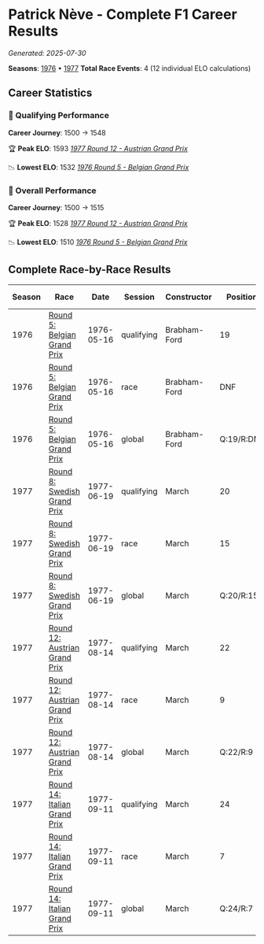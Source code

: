 # Patrick Nève - Complete F1 Career Results

*Generated: 2025-07-30*

**Seasons**: [1976](../seasons/1976-season-report.md) • [1977](../seasons/1977-season-report.md)
**Total Race Events**: 4 (12 individual ELO calculations)

## Career Statistics

### 🏁 Qualifying Performance
**Career Journey**: 1500 → 1548

🏆 **Peak ELO**: 1593
   *[1977 Round 12 - Austrian Grand Prix](../seasons/1977-season-report.md#round-12-austrian-grand-prix)*

📉 **Lowest ELO**: 1532
   *[1976 Round 5 - Belgian Grand Prix](../seasons/1976-season-report.md#round-5-belgian-grand-prix)*

### 🌟 Overall Performance
**Career Journey**: 1500 → 1515

🏆 **Peak ELO**: 1528
   *[1977 Round 12 - Austrian Grand Prix](../seasons/1977-season-report.md#round-12-austrian-grand-prix)*

📉 **Lowest ELO**: 1510
   *[1976 Round 5 - Belgian Grand Prix](../seasons/1976-season-report.md#round-5-belgian-grand-prix)*


## Complete Race-by-Race Results

| Season | Race | Date | Session | Constructor | Position | Starting ELO | ELO Change | Final ELO | Teammate |
|--------|------|------|---------|-------------|----------|--------------|------------|-----------|----------|
| 1976 | [Round 5: Belgian Grand Prix](../seasons/1976-season-report.md#round-5-belgian-grand-prix) | 1976-05-16 | qualifying | Brabham-Ford | 19 | 1500 | +32 | 1532 | <img src="https://upload.wikimedia.org/wikipedia/commons/f/f3/Flag_of_Switzerland.svg" alt="Switzerland" width="20" height="auto" style="vertical-align: middle; margin-right: 5px;" onerror="this.outerHTML='🇨🇭'; this.style.marginRight='5px';"/> Loris Kessel |
| 1976 | [Round 5: Belgian Grand Prix](../seasons/1976-season-report.md#round-5-belgian-grand-prix) | 1976-05-16 | race | Brabham-Ford | DNF | 1500 | N/A | 1500 | <img src="https://upload.wikimedia.org/wikipedia/commons/f/f3/Flag_of_Switzerland.svg" alt="Switzerland" width="20" height="auto" style="vertical-align: middle; margin-right: 5px;" onerror="this.outerHTML='🇨🇭'; this.style.marginRight='5px';"/> Loris Kessel |
| 1976 | [Round 5: Belgian Grand Prix](../seasons/1976-season-report.md#round-5-belgian-grand-prix) | 1976-05-16 | global | Brabham-Ford | Q:19/R:DNF | 1500 | +10 | 1510 | <img src="https://upload.wikimedia.org/wikipedia/commons/f/f3/Flag_of_Switzerland.svg" alt="Switzerland" width="20" height="auto" style="vertical-align: middle; margin-right: 5px;" onerror="this.outerHTML='🇨🇭'; this.style.marginRight='5px';"/> Loris Kessel |
| 1977 | [Round 8: Swedish Grand Prix](../seasons/1977-season-report.md#round-8-swedish-grand-prix) | 1977-06-19 | qualifying | March | 20 | 1532 | +34 | 1566 | Ian Scheckter |
| 1977 | [Round 8: Swedish Grand Prix](../seasons/1977-season-report.md#round-8-swedish-grand-prix) | 1977-06-19 | race | March | 15 | 1500 | N/A | 1500 | Ian Scheckter |
| 1977 | [Round 8: Swedish Grand Prix](../seasons/1977-season-report.md#round-8-swedish-grand-prix) | 1977-06-19 | global | March | Q:20/R:15 | 1510 | +10 | 1520 | Ian Scheckter |
| 1977 | [Round 12: Austrian Grand Prix](../seasons/1977-season-report.md#round-12-austrian-grand-prix) | 1977-08-14 | qualifying | March | 22 | 1566 | +27 | 1593 | Ian Scheckter |
| 1977 | [Round 12: Austrian Grand Prix](../seasons/1977-season-report.md#round-12-austrian-grand-prix) | 1977-08-14 | race | March | 9 | 1500 | N/A | 1500 | Ian Scheckter |
| 1977 | [Round 12: Austrian Grand Prix](../seasons/1977-season-report.md#round-12-austrian-grand-prix) | 1977-08-14 | global | March | Q:22/R:9 | 1520 | +8 | 1528 | Ian Scheckter |
| 1977 | [Round 14: Italian Grand Prix](../seasons/1977-season-report.md#round-14-italian-grand-prix) | 1977-09-11 | qualifying | March | 24 | 1593 | -45 | 1548 | Ian Scheckter |
| 1977 | [Round 14: Italian Grand Prix](../seasons/1977-season-report.md#round-14-italian-grand-prix) | 1977-09-11 | race | March | 7 | 1500 | N/A | 1500 | Ian Scheckter |
| 1977 | [Round 14: Italian Grand Prix](../seasons/1977-season-report.md#round-14-italian-grand-prix) | 1977-09-11 | global | March | Q:24/R:7 | 1528 | -13 | 1515 | Ian Scheckter |
